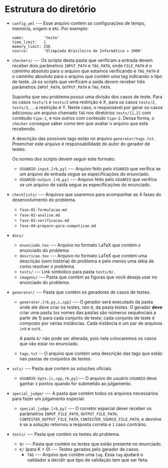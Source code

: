 Estrutura do diretório
======================

* `config.yml` --- Esse arquivo contém as configurações de tempo, 
  memória, origem e etc. Por exemplo:
      
      name:         'teste'
      time_limit:   1
      memory_limit: 256
      source:       'Olimpíada Brasileira de Informática > 2000'

* `checkers/` --- Os scripts desta pasta que verificam a entrada devem 
  receber dois parâmetros `INPUT_PATH` e `TAG_PATH`, onde `FILE_PATH` é 
  o caminho absoluto para o arquivo que estamos verificando e `TAG_PATH` 
  é o caminho absoluto para o arquivo que contém uma tag indicando o 
  tipo de teste. Já os scripts que verificam a saída devem receber três 
  parâmetros `INPUT_PATH`, `OUTPUT_PATH` e `TAG_PATH`.
  
  Suponha que seu problema possui uma divisão dos casos de teste. Para os
  casos `tests/1` e `tests/2` uma restrição é X, para os casos `tests/2`,
  `tests/3`, ... a restrição é Y. Neste caso, o responsável por gerar os casos
  adicionou um arquivo chamado `TAG` nos diretórios `tests/{1,2}` com
  contéudo `tipo-1`, e nos outros com conteúdo `tipo-2`. Dessa forma, o
  `checker` consegue saber como tem que avaliar o arquivo que está recebendo.

  A descrição das possíveis tags estão no arquivo `generator/tags.txt`.
  Preencher este arquivo é responsabilidade do autor do gerador de testes.
  
  Os nomes dos scripts devem seguir este formato:

  * `USUARIO-input.[rb,py]` --- Arquivo feito pelo `USUARIO` que verifica se
    um arquivo de entrada segue as especificações do enunciado.
  * `USUARIO-output.[rb,py]` --- Arquivo feito pelo `USUARIO` que verifica se
    um arquivo de saída segue as especificações do enunciado.

* `checklists/` --- Arquivos que usaremos para acompanhar as 4 fases do desenvolvimento do problema.
  * `fase-01-formulacao.md`
  * `fase-02-analise.md`
  * `fase-03-verificacao.md`
  * `fase-04-preparo-para-competicao.md`

* `docs/`
  * `enunciado.tex` --- Arquivo no formato LaTeX que contém o enunciado 
    do problema.
  * `descricao.tex` --- Arquivo no formato LaTeX que contém uma 
    descrição (sem história) do problema e pelo menos uma idéia de como 
    resolver o problema.
  * `tests/` --- Link simbólico para pasta `tests/0/`.
  * `imagens/` --- Pasta que contém as figuras que você deseja usar no
    enunciado do problema.

* `generator/` --- Pasta que contém os geradores de casos de testes. 
  * `generator.[rb,py,c,cpp]` --- O gerador será executado da pasta onde ele 
    deve criar os testes, isto é, da pasta testes. O gerador **deve** criar 
    uma pasta (os nomes das pastas são números sequênciais a partir de 1) para 
    cada conjunto de teste; cada conjunto de teste é composto por várias 
    instâncias. Cada instância é um par de arquivos `inX` e `outX`.
    
    A pasta `0/` não pode ser alterada, pois nela colocaremos os casos que vão 
    estar no enunciado.
  * `tags.txt` -- O arquivo que contém uma descrição das tags que estão nas
    pastas de conjuntos de testes.
* `sols/` --- Pasta que contém as soluções oficiais.
  * `USUARIO-Xpts.[c,cpp,rb,py]`--- O arquivo do usuário `USUARIO` deve ganhar
    `X` pontos quando for submetido ao julgamento.
* `special_judge/` --- A pasta que contém todos os arquivos necessários para
  fazer um julgamento especial.
  * `special_judge.[rb,py]` --- O corretor especial dever receber os
    parâmetros `INPUT_FILE_PATH`, `OUTPUT_FILE_PATH`,
    `CONTESTER_OUTPUT_FILE_PATH`, `CONTESTER_SOURCE_FILE_PATH`, e devolve `0`
    se a solução retornou a resposta correta e `1` caso contrário.
* `tests/` --- Pasta que contém os testes do problema.
  * `0/` --- Pasta que contém os testes que estão presente no enunciado.
  * `K/` (para K > 0) --- Testes gerados pelo gerador de casos.
    * `TAG` --- Arquivo que contém uma `tag`. Essa `tag` ajudará o validador a
      decidir que tipo de validação tem que ser feita.

